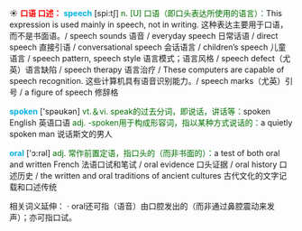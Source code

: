 ☀ <font color="red">**口语 口述：**</font>
<font color="sky blue">**speech**</font> [spi:tʃ] 
<font color="rgb(227, 108, 9)">n. [U] 口语（即口头表达所使用的语言）：</font>This expression is used mainly in speech, not in writing. 这种表达主要用于口语，而不是书面语。/ speech sounds 语音 / everyday speech 日常话语 / direct speech 直接引语 / conversational speech 会话语言 / children’s speech 儿童语言 / speech pattern, speech style 语言模式；语言风格 / speech defect（尤英）语言缺陷 / speech therapy 语言治疗 / These computers are capable of speech recognition. 这些计算机具有语音识别能力。/ speech marks（尤英）引号 / a figure of speech 修辞格

<font color="sky blue">**spoken**</font> ['spəʊkən] 
<font color="rgb(227, 108, 9)">vt.＆vi. speak的过去分词，即说话，讲话等：</font>spoken English 英语口语 <font color="rgb(227, 108, 9)">adj. -spoken用于构成形容词，指以某种方式说话的：</font>a quietly spoken man 说话斯文的男人

<font color="sky blue">**oral**</font> ['ɔ:rəl] 
<font color="rgb(227, 108, 9)">adj. 常作前置定语，指口头的（而非书面的）：</font>a test of both oral and written French 法语口试和笔试 / oral evidence 口头证据 / oral history 口述历史 / the written and oral traditions of ancient cultures 古代文化的文字记载和口述传统

相关词义延伸：
· oral还可指（语音）由口腔发出的（而非通过鼻腔震动来发声）；亦可指口试。
